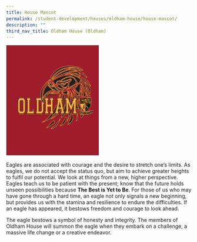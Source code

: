 ```yaml
---
title: House Mascot
permalink: /student-development/houses/oldham-house/house-mascot/
description: ""
third_nav_title: Oldham House (Oldham)
---
```

<img src="/images/oldham2.jpg" 
     style="width:50%">

Eagles are associated with courage and the desire to stretch one’s limits. As eagles, we do not accept the status quo, but aim to achieve greater heights to fulfil our potential. We look at things from a new, higher perspective. Eagles teach us to be patient with the present; know that the future holds unseen possibilities because **The Best is Yet to Be**. For those of us who may have gone through a hard time, an eagle not only signals a new beginning, but provides us with the stamina and resilience to endure the difficulties. If an eagle has appeared, it bestows freedom and courage to look ahead.

The eagle bestows a symbol of honesty and integrity. The members of Oldham House will summon the eagle when they embark on a challenge, a massive life change or a creative endeavor.